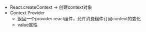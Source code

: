 - React.createContext  -> 创建context对象
- Context.Provider 
    - 返回一个provider react组件，允许消费组件订阅context的变化
    - value属性
